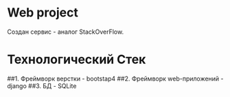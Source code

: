 # Web project
Создан сервис - аналог StackOverFlow.

# Технологический Стек
##1. Фреймворк верстки - bootstap4
##2. Фреймворк web-приложений - django
##3. БД - SQLite
